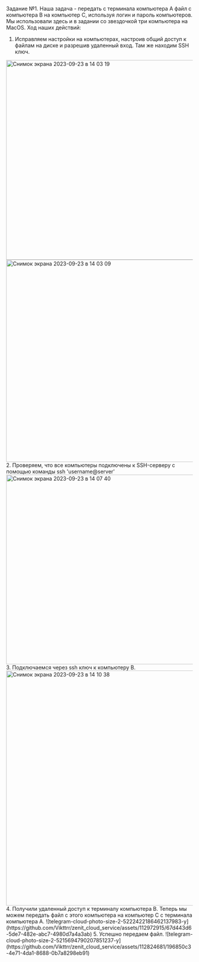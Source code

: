 Задание №1. Наша задача - передать с терминала компьютера А файл с компьютера В на компьютер С, используя логин и пароль компьютеров. Мы использовали здесь и в задании со звездочкой три компьютера на MacOS. Ход наших действий:

1. Исправляем настройки на компьютерах, настроив общий доступ к файлам на диске и разрешив удаленный вход. Там же находим SSH ключ.   
<img width="537" alt="Снимок экрана 2023-09-23 в 14 03 19" src="https://github.com/Vikttrr/zenit_cloud_service/assets/112972915/dd6347cb-924d-4f53-a298-fa83ad05aa29">
<img width="544" alt="Снимок экрана 2023-09-23 в 14 03 09" src="https://github.com/Vikttrr/zenit_cloud_service/assets/112972915/232885cc-5b02-4d23-932e-5bafc3f67ace">
2. Проверяем, что все компьютеры подключены к SSH-серверу с помощью команды ssh 'username@server'
<img width="510" alt="Снимок экрана 2023-09-23 в 14 07 40" src="https://github.com/Vikttrr/zenit_cloud_service/assets/112972915/58aad32d-d90f-483c-8be8-6e60eed9050a">
3. Подключаемся через ssh ключ к компьютеру B.
<img width="632" alt="Снимок экрана 2023-09-23 в 14 10 38" src="https://github.com/Vikttrr/zenit_cloud_service/assets/112972915/4b08b657-01ee-4889-abd7-1c31f35f227c">
4. Получили удаленный доступ к терминалу компьютера B. Теперь мы можем передать файл с этого компьютера на компьютер С с терминала компьютера  А.
![telegram-cloud-photo-size-2-5222422186462137983-y](https://github.com/Vikttrr/zenit_cloud_service/assets/112972915/67d443d6-5de7-482e-abc7-4980d7a4a3ab)
5. Успешно передаем файл.
![telegram-cloud-photo-size-2-5215694790207851237-y](https://github.com/Vikttrr/zenit_cloud_service/assets/112824681/196850c3-4e71-4da1-8688-0b7a8298eb91)

 
